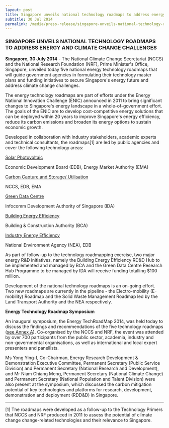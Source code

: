 ```yaml
---
layout: post
title: Singapore unveils national technology roadmaps to address energy and climate change challenges
subtitle: 30 Jul 2014
permalink: /media/press-release/singapore-unveils-national-technology-roadmaps-to-address-energy-and-climate-change-challenges
---
```


### SINGAPORE UNVEILS NATIONAL TECHNOLOGY ROADMAPS TO ADDRESS ENERGY AND CLIMATE CHANGE CHALLENGES

**Singapore, 30 July 2014** - The National Climate Change Secretariat (NCCS) and the National Research Foundation (NRF), Prime Minister's Office, Singapore, unveiled today five national energy technology roadmaps that will guide government agencies in formulating their technology master plans and funding initiatives to secure Singapore's energy future and address climate change challenges.

The energy technology roadmaps are part of efforts under the Energy National Innovation Challenge (ENIC) announced in 2011 to bring significant changes to Singapore's energy landscape in a whole-of-government effort. The goals of the ENIC are to develop cost-competitive energy solutions that can be deployed within 20 years to improve Singapore's energy efficiency, reduce its carbon emissions and broaden its energy options to sustain economic growth.

Developed in collaboration with industry stakeholders, academic experts and technical consultants, the roadmaps[1] are led by public agencies and cover the following technology areas:

[<a href="/files/default-source/news-documents/roadmap_solar_20140729.pdf" target="_blank">Solar Photovoltaic</a>](/files/default-source/news-documents/roadmap_solar_20140729.pdf)

Economic Development Board (EDB), Energy Market Authority (EMA)

[<a href="/files/default-source/news-documents/roadmap_ccsu_20140729.pdf" target="_blank">Carbon Capture and Storage/ Utilisation</a>](/files/default-source/news-documents/roadmap_ccsu_20140729.pdf)

NCCS, EDB, EMA

[<a href="/files/default-source/news-documents/roadmap_gdc_20140729.pdf" target="_blank">Green Data Centre</a>](/files/default-source/news-documents/roadmap_gdc_20140729.pdf)

Infocomm Development Authority of Singapore (IDA)

[<a href="/files/default-source/news-documents/roadmap_bee_20140729.pdf" target="_blank">Building Energy Efficiency</a>](/files/default-source/news-documents/roadmap_bee_20140729.pdf)

Building & Construction Authority (BCA)

[<a href="/files/default-source/news-documents/roadmap_iee_1.pdf" target="_blank">Industry Energy Efficiency</a>](/files/default-source/news-documents/roadmap_iee_1.pdf)

National Environment Agency (NEA), EDB

As part of follow-up to the technology roadmapping exercise, two major energy R&D initiatives, namely the Building Energy Efficiency RD&D Hub to be implemented and managed by BCA and the Green Data Centre Research Hub Programme to be managed by IDA will receive funding totalling $100 million.

Development of the national technology roadmaps is an on-going effort. Two new roadmaps are currently in the pipeline - the Electro-mobility (E-mobility) Roadmap and the Solid Waste Management Roadmap led by the Land Transport Authority and the NEA respectively.

**Energy Technology Roadmap Symposium**

An inaugural symposium, the Energy TechRoadMap 2014, was held today to discuss the findings and recommendations of the five technology roadmaps ([<a href="/files/default-source/news-documents/techroadmap_annexa_20140730.pdf" target="_blank">see Annex A</a>](/files/default-source/news-documents/techroadmap_annexa_20140730.pdf)). Co-organised by the NCCS and NRF, the event was attended by over 700 participants from the public sector, academia, industry and non-governmental organisations, as well as international and local expert presenters and panellists.

Ms Yong Ying-I, Co-Chairman, Energy Research Development & Demonstration Executive Committee, Permanent Secretary (Public Service Division) and Permanent Secretary (National Research and Development), and Mr Niam Chiang Meng, Permanent Secretary (National Climate Change) and Permanent Secretary (National Population and Talent Division) were also present at the symposium, which discussed the carbon mitigation potential of key technologies and platforms for research, development, demonstration and deployment (RDD&D) in Singapore.

**********

[1] The roadmaps were developed as a follow-up to the Technology Primers that NCCS and NRF produced in 2011 to assess the potential of climate change change-related technologies and their relevance to Singapore.
